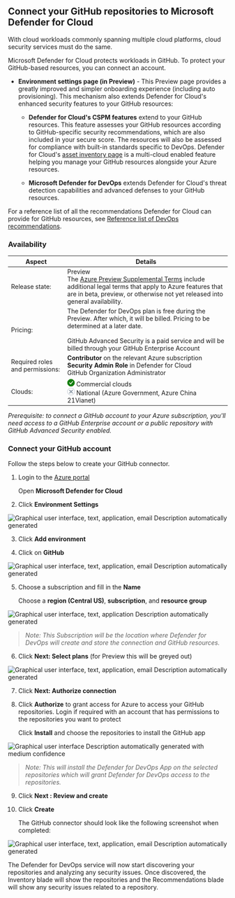 ## Connect your GitHub repositories to Microsoft Defender for Cloud 

With cloud workloads commonly spanning multiple cloud platforms, cloud security services must do the same. 

Microsoft Defender for Cloud protects workloads in GitHub. To protect your GitHub-based resources, you can connect an account.

-   **Environment settings page (in Preview)** - This Preview page provides a greatly improved and simpler onboarding experience (including auto provisioning). This mechanism also extends Defender for Cloud\'s enhanced security features to your GitHub resources:

    -   **Defender for Cloud\'s CSPM features** extend to your GitHub resources. This feature assesses your GitHub resources according to GitHub-specific security recommendations, which are also included in your secure score. The resources will also be assessed for compliance with built-in standards specific to DevOps. Defender for Cloud\'s [asset inventory page](https://docs.microsoft.com/en-us/azure/defender-for-cloud/asset-inventory) is a multi-cloud enabled feature helping you manage your GitHub resources alongside your Azure resources.

    -   **Microsoft Defender for DevOps** extends Defender for Cloud's threat detection capabilities and advanced defenses to your GitHub resources.

For a reference list of all the recommendations Defender for Cloud can provide for GitHub resources, see [Reference list of DevOps recommendations](#reference-list-of-recommendations).

### Availability


| Aspect | Details |
|---------------------------|-----------------------------|
| Release state:   | Preview <br> The [Azure Preview Supplemental Terms](https://azure.microsoft.com/support/legal/preview-supplemental-terms/) include additional legal terms that apply to Azure features that are in beta, preview, or otherwise not yet released into general availability.                     |
| Pricing:   | The Defender for DevOps plan is free during the Preview. After which, it will be billed. Pricing to be determined at a later date. <br><br> GitHub Advanced Security is a paid service and will be billed through your GitHub Enterprise Account           |
| Required roles and permissions:   | **Contributor** on the relevant Azure subscription <br> **Security Admin Role** in Defender for Cloud <br> GitHub Organization Administrator                       |
| Clouds:    | ![](./media/quickstart-onboard-github/image005.png) Commercial clouds <br> ![](./media/quickstart-onboard-github/image006.png) National (Azure Government, Azure China 21Vianet)                       |

*Prerequisite: to connect a GitHub account to your Azure subscription, you\'ll need access to a GitHub Enterprise account or a public repository with GitHub Advanced Security enabled.*

### Connect your GitHub account

Follow the steps below to create your GitHub connector.

1.  Login to the [Azure portal](https://portal.azure.com/)

    Open **Microsoft Defender for Cloud**

2.  Click **Environment Settings**

![Graphical user interface, text, application, email Description
automatically generated](./media/quickstart-onboard-github/image008.png)

3.  Click **Add environment**


4.  Click on **GitHub**

![Graphical user interface, text, application, email Description
automatically generated](./media/quickstart-onboard-github/image011.png)

5.  Choose a subscription and fill in the **Name**

    Choose a **region (Central US)**, **subscription**, and **resource group**

![Graphical user interface, text, application Description automatically
generated](./media/quickstart-onboard-github/image012.png)

>*Note: This Subscription will be the location where Defender for DevOps will create and store the connection and GitHub resources.*

6.  Click **Next: Select plans** (for Preview this will be greyed out)

![Graphical user interface, text, application, email Description
automatically generated](./media/quickstart-onboard-github/image013.png)

7.  Click **Next: Authorize connection**

8.  Click **Authorize** to grant access for Azure to access your GitHub repositories. Login if required with an account that has permissions to the repositories you want to protect

     Click **Install** and choose the repositories to install the GitHub app

![Graphical user interface Description automatically generated with
medium confidence](./media/quickstart-onboard-github/image014.png)

>*Note: This will install the Defender for DevOps App on the selected repositories which will grant Defender for DevOps access to the repositories.*

9.  Click **Next : Review and create**

10. Click **Create**

    The GitHub connector should look like the following screenshot when completed:

![Graphical user interface, text, application, email Description
automatically generated](./media/quickstart-onboard-github/image015.png)

The Defender for DevOps service will now start discovering your repositories and analyzing any security issues. Once discovered, the Inventory blade will show the repositories and the Recommendations blade will show any security issues related to a repository.
